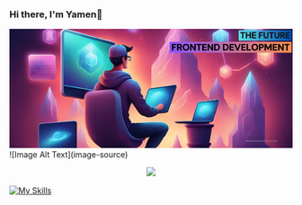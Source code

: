 ### Hi there, I'm Yamen👋

<img alt="Background" src="https://github.com/Coderproz/Coderproz/blob/main/whh1lpihw7h587pb2iuc.png" />
<!-- Markdown Image -->
![Image Alt Text](image-source)
<!-- HTML Image Tag -->
<br>
<p align="center">
  <a href="https://skillicons.dev">
    <img src="https://skillicons.dev/icons?i=git,kubernetes,docker,c,vim" />
  </a>
</p>

[![My Skills](https://skillicons.dev/icons?i=js,html,css,wasm)](https://yamengineer.dev/)
<!--
**Coderproz/Coderproz** is a ✨ _special_ ✨ repository because its `README.md` (this file) appears on your GitHub profile.

Here are some ideas to get you started:

- 🔭 I’m currently working on ...
- 🌱 I’m currently learning ...
- 👯 I’m looking to collaborate on ...
- 🤔 I’m looking for help with ...
- 💬 Ask me about ...
- 📫 How to reach me: ...
- 😄 Pronouns: ...
- ⚡ Fun fact: ...
-->

